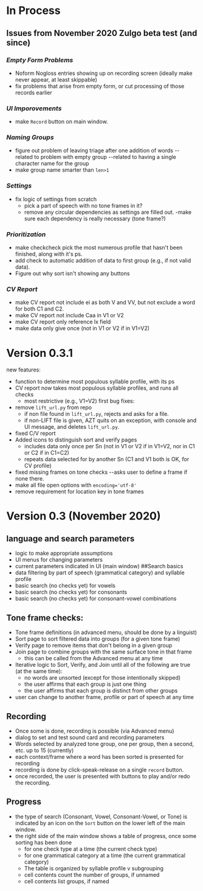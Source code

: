 # In Process
## Issues from November 2020 Zulgo beta test (and since)
### *Empty Form Problems*
- Noform Nogloss entries showing up on recording screen (ideally make never appear, at least skippable)
- fix problems that arise from empty form, or cut processing of those records earlier
### *UI Imporovements*
- make `Record` button on main window.
### *Naming Groups*
- figure out problem of leaving triage after one addition of words -- related to problem with empty group --related to having a single character name for the group
- make group name smarter than `len>1`
### *Settings*
- fix logic of settings from scratch  
  - pick a part of speech with no tone frames in it?
  - remove any circular dependencies as settings are filled out.
  -make sure each dependency is really necessary (tone frame?)
### *Prioritization*
- make checkcheck pick the most numerous profile that hasn't been finished, along with it's ps.
- add check to automatic addition of data to first group (e.g., if not valid data).
- Figure out why sort isn't showing any buttons
### *CV Report*
- make CV report not include ei as both V and VV, but not exclude a word for both C1 and C2.
- make CV report not include Caa in V1 or V2
- make CV report only reference lx field
- make data only give once (not in V1 or V2 if in V1=V2)
# Version 0.3.1
new features:
- function to determine most populous syllable profile, with its ps
- CV report now takes most populous syllable profiles, and runs all checks
  - most restrictive (e.g., V1=V2) first
bug fixes:
- remove `lift_url.py` from repo
  - if non file found in `lift_url.py`, rejects and asks for a file.
  - if non-LIFT file is given, AZT quits on an exception, with console and UI message, and deletes `lift_url.py`.
- fixed C/V report
- Added icons to distinguish sort and verify pages
  - includes data only once per Sn (not in V1 or V2 if in V1=V2, nor in C1 or C2 if in C1=C2)
  - repeats data selected for by another Sn (C1 and V1 both is OK, for CV profile)
- fixed missing frames on tone checks --asks user to define a frame if none there.
- make all file open options with `encoding='utf-8'`
- remove requirement for location key in tone frames

# Version 0.3 (November 2020)
## language and search parameters
- logic to make appropriate assumptions
- UI menus for changing parameters
- current parameters indicated in UI (main window)
##Search basics
- data filtering by part of speech (grammatical category) and syllable profile
- basic search (no checks yet) for vowels
- basic search (no checks yet) for consonants
- basic search (no checks yet) for consonant-vowel combinations
## Tone frame checks:
- Tone frame definitions (in advanced menu, should be done by a linguist)
- Sort page to sort filtered data into groups (for a given tone frame)
- Verify page to remove items that don't belong in a given group
- Join page to combine groups with the same surface tone in that frame
  - this can be called from the Advanced menu at any time
- Iterative logic to Sort, Verify, and Join until all of the following are true (at the same time):
  - no words are unsorted (except for those intentionally skipped)
  - the user affirms that each group is just one thing
  - the user affirms that each group is distinct from other groups
- user can change to another frame, profile or part of speech at any time
## Recording
- Once some is done, recording is possible (via Advanced menu)
- dialog to set and test sound card and recording parameters
- Words selected by analyzed tone group, one per group, then a second, etc. up to 15 (currently)
- each context/frame where a word has been sorted is presented for recording
- recording is done by click-speak-release on a single `record` button.
- once recorded, the user is presented with buttons to play and/or redo the recording.

## Progress
- the type of search (Consonant, Vowel, Consonant-Vowel, or Tone) is indicated by an icon on the `Sort` button on the lower left of the main window.
- the right side of the main window shows a table of progress, once some sorting has been done
  - for one check type at a time (the current check type)
  - for one grammatical category at a time (the current grammatical category)
  - The table is organized by syllable profile v subgrouping
  - cell contents count the number of groups, if unnamed
  - cell contents list groups, if named
